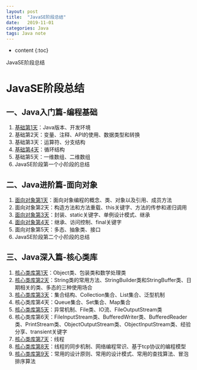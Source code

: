 ```yaml
---
layout: post
title:  "JavaSE阶段总结"
date:   2019-11-01
categories: Java
tags: Java note
---
```


* content
{:toc}

JavaSE阶段总结









# JavaSE阶段总结
## 一、Java入门篇-编程基础
1. [基础第1天](https://ttk1907.github.io/2019/10/16/xiongdihui-java-note-one/)：Java版本、开发环境
2. 基础第2天：变量、注释、API的使用、数据类型和转换
3. 基础第3天：运算符、分支结构
4. [基础第4天](https://ttk1907.github.io/2019/10/17/xiongdihui-java-note-two/)：循环结构
5. 基础第5天：一维数组、二维数组
6. JavaSE阶段第一个小阶段的总结


## 二、Java进阶篇-面向对象
1. [面向对象第1天](https://ttk1907.github.io/2019/10/18/xiongdihui-java-note-three/)：面向对象编程的概念、类、对象以及引用、成员方法
2. 面向对象第2天：构造方法和方法重载、this关键字、方法的传参和递归调用
3. [面向对象第3天](https://ttk1907.github.io/2019/10/21/xiongdihui-java-note-four/)：封装、static关键字、单例设计模式、继承
4. [面向对象第4天](https://ttk1907.github.io/2019/10/22/xiongdihui-java-note-five/)：继承、访问控制、final关键字
5. 面向对象第5天：多态、抽象类、接口
6. JavaSE阶段第二个小阶段的总结


## 三、Java深入篇-核心类库
1. [核心类库第1天](https://ttk1907.github.io/2019/10/23/xiongdihui-java-note-six/)：Object类、包装类和数学处理类
2. [核心类库第2天](https://ttk1907.github.io/2019/10/24/xiongdihui-java-note-seven/)：String类的常用方法、StringBuilder类和StringBuffer类、日期相关的类、多态的三种使用场合
3. [核心类库第3天](https://ttk1907.github.io/2019/10/25/xiongdihui-java-note-eight/)：集合结构、Collection集合、List集合、泛型机制
4. 核心类库第4天：Queue集合、Set集合、Map集合
5. [核心类库第5天](https://ttk1907.github.io/2019/10/28/xiongdihui-java-note-nine/)：异常机制、File类、IO流、FileOutputStream类
6. 核心类库第6天：FileInputStream类、BufferedWriter类、BufferedReader类、PrintStream类、ObjectOutputStream类、ObjectInputStream类、经验分享、transient关键字
7. [核心类库第7天](https://ttk1907.github.io/2019/10/29/xiongdihui-java-note-ten/)：线程
8. [核心类库第8天](https://ttk1907.github.io/2019/10/30/xiongdihui-java-note-eleven/)：线程的同步机制、网络编程常识、基于tcp协议的编程模型
9. [核心类库第9天](https://ttk1907.github.io/2019/10/31/xiongdihui-java-note-twelve/)：常用的设计原则、常用的设计模式、常用的查找算法、冒泡排序算法








